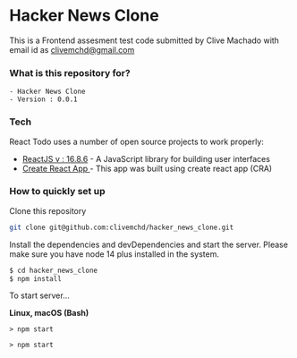 # Hacker News Clone

This is a Frontend assesment test code submitted by Clive Machado with email id as clivemchd@gmail.com 

### What is this repository for?

    - Hacker News Clone
    - Version : 0.0.1

### Tech

React Todo uses a number of open source projects to work properly:

- [ReactJS v : 16.8.6](https://reactjs.org/) - A JavaScript library for building user interfaces
- [Create React App ](https://github.com/facebook/create-react-app) - This app was built using create react app (CRA)

### How to quickly set up

Clone this repository

```sh
git clone git@github.com:clivemchd/hacker_news_clone.git
```

Install the dependencies and devDependencies and start the server. Please make sure you have node 14 plus installed in the system. 

```sh
$ cd hacker_news_clone
$ npm install
```

To start server...

**Linux, macOS (Bash)**

```ssh
> npm start
```

```ssh
> npm start
```
